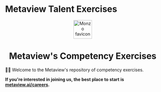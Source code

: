 # Metaview Talent Exercises
<p align="center">
  <a href="https://www.monzo.com">
    <img alt="Monzo favicon" src="https://s3.eu-west-2.amazonaws.com/metaview-assets/metaview-symbol.png" width="60" />
  </a>
</p>
<h1 align="center">
    Metaview's Competency Exercises
</h1>

👋🏼 Welcome to the Metaview's repository of competency exercises.

**If you're interested in joining us, the best place to start is [metaview.ai/careers](https://www.metaview.ai/careers).**
